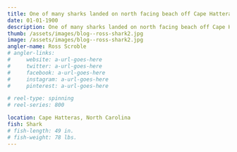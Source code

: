 ```yaml
---
title: One of many sharks landed on north facing beach off Cape Hatteras, North Carolina
date: 01-01-1900
description: One of many sharks landed on north facing beach off Cape Hatteras, North Carolina
thumb: /assets/images/blog--ross-shark2.jpg
image: /assets/images/blog--ross-shark2.jpg
angler-name: Ross Scroble
# angler-links: 
#     website: a-url-goes-here
#     twitter: a-url-goes-here
#     facebook: a-url-goes-here
#     instagram: a-url-goes-here
#     pinterest: a-url-goes-here

# reel-type: spinning
# reel-series: 800 

location: Cape Hatteras, North Carolina
fish: Shark
# fish-length: 49 in.
# fish-weight: 78 lbs.
---
```


